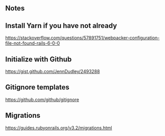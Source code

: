 ## Notes

## Install Yarn if you have not already

https://stackoverflow.com/questions/57891751/webpacker-configuration-file-not-found-rails-6-0-0

## Initialize with Github

https://gist.github.com/JennDudley/2493288

## Gitignore templates

https://github.com/github/gitignore


## Migrations

https://guides.rubyonrails.org/v3.2/migrations.html